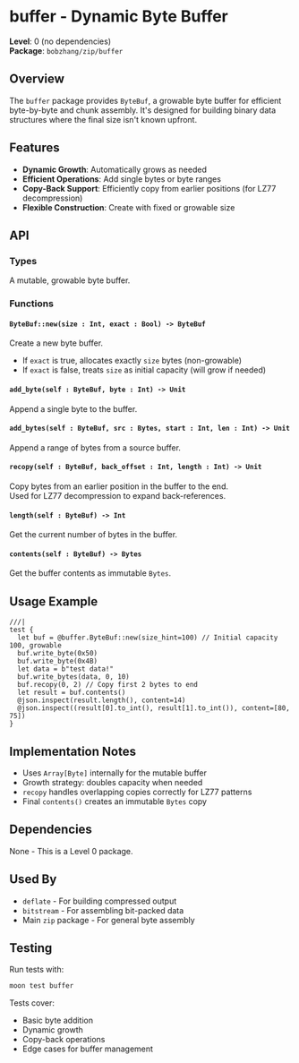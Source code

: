 # buffer - Dynamic Byte Buffer

**Level**: 0 (no dependencies)  
**Package**: `bobzhang/zip/buffer`

## Overview

The `buffer` package provides `ByteBuf`, a growable byte buffer for efficient byte-by-byte and chunk assembly. It's designed for building binary data structures where the final size isn't known upfront.

## Features

- **Dynamic Growth**: Automatically grows as needed
- **Efficient Operations**: Add single bytes or byte ranges
- **Copy-Back Support**: Efficiently copy from earlier positions (for LZ77 decompression)
- **Flexible Construction**: Create with fixed or growable size

## API

### Types



A mutable, growable byte buffer.

### Functions

#### `ByteBuf::new(size : Int, exact : Bool) -> ByteBuf`

Create a new byte buffer.
- If `exact` is true, allocates exactly `size` bytes (non-growable)
- If `exact` is false, treats `size` as initial capacity (will grow if needed)

#### `add_byte(self : ByteBuf, byte : Int) -> Unit`

Append a single byte to the buffer.

#### `add_bytes(self : ByteBuf, src : Bytes, start : Int, len : Int) -> Unit`

Append a range of bytes from a source buffer.

#### `recopy(self : ByteBuf, back_offset : Int, length : Int) -> Unit`

Copy bytes from an earlier position in the buffer to the end.  
Used for LZ77 decompression to expand back-references.

#### `length(self : ByteBuf) -> Int`

Get the current number of bytes in the buffer.

#### `contents(self : ByteBuf) -> Bytes`

Get the buffer contents as immutable `Bytes`.

## Usage Example

```moonbit
///|
test {
  let buf = @buffer.ByteBuf::new(size_hint=100) // Initial capacity 100, growable
  buf.write_byte(0x50)
  buf.write_byte(0x4B)
  let data = b"test data!"
  buf.write_bytes(data, 0, 10)
  buf.recopy(0, 2) // Copy first 2 bytes to end
  let result = buf.contents()
  @json.inspect(result.length(), content=14)
  @json.inspect((result[0].to_int(), result[1].to_int()), content=[80, 75])
}
```

## Implementation Notes

- Uses `Array[Byte]` internally for the mutable buffer
- Growth strategy: doubles capacity when needed
- `recopy` handles overlapping copies correctly for LZ77 patterns
- Final `contents()` creates an immutable `Bytes` copy

## Dependencies

None - This is a Level 0 package.

## Used By

- `deflate` - For building compressed output
- `bitstream` - For assembling bit-packed data
- Main `zip` package - For general byte assembly

## Testing

Run tests with:
```bash
moon test buffer
```

Tests cover:
- Basic byte addition
- Dynamic growth
- Copy-back operations
- Edge cases for buffer management
